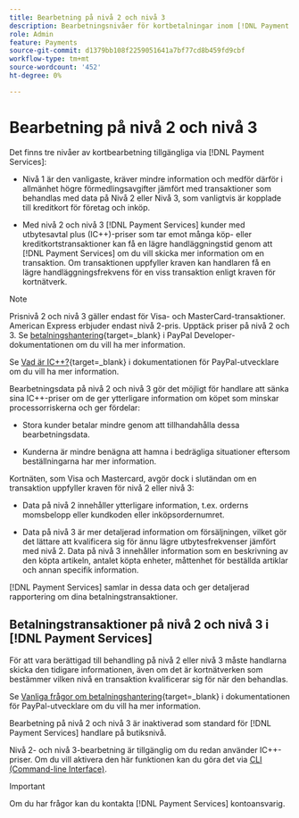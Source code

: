```yaml
---
title: Bearbetning på nivå 2 och nivå 3
description: Bearbetningsnivåer för kortbetalningar inom [!DNL Payment Services] transaktioner.
role: Admin
feature: Payments
source-git-commit: d1379bb108f2259051641a7bf77cd8b459fd9cbf
workflow-type: tm+mt
source-wordcount: '452'
ht-degree: 0%

---
```



# Bearbetning på nivå 2 och nivå 3

Det finns tre nivåer av kortbearbetning tillgängliga via [!DNL Payment Services]:

* Nivå 1 är den vanligaste, kräver mindre information och medför därför i allmänhet högre förmedlingsavgifter jämfört med transaktioner som behandlas med data på Nivå 2 eller Nivå 3, som vanligtvis är kopplade till kreditkort för företag och inköp.

* Med nivå 2 och nivå 3 [!DNL Payment Services] kunder med utbytesavtal plus (IC++)-priser som tar emot många köp- eller kreditkortstransaktioner kan få en lägre handläggningstid genom att [!DNL Payment Services] om du vill skicka mer information om en transaktion. Om transaktionen uppfyller kraven kan handlaren få en lägre handläggningsfrekvens för en viss transaktion enligt kraven för kortnätverk.

>[!NOTE]
>
>Prisnivå 2 och nivå 3 gäller endast för Visa- och MasterCard-transaktioner. American Express erbjuder endast nivå 2-pris. Upptäck priser på nivå 2 och 3. Se [betalningshantering](https://developer.paypal.com/docs/checkout/advanced/processing/){target=_blank} i PayPal Developer-dokumentationen om du vill ha mer information.

Se [Vad är IC++?](https://www.paypal.com/us/brc/article/what-is-interchange-plus-plus){target=_blank} i dokumentationen för PayPal-utvecklare om du vill ha mer information.

Bearbetningsdata på nivå 2 och nivå 3 gör det möjligt för handlare att sänka sina IC++-priser om de ger ytterligare information om köpet som minskar processorriskerna och ger fördelar:

* Stora kunder betalar mindre genom att tillhandahålla dessa bearbetningsdata.

* Kunderna är mindre benägna att hamna i bedrägliga situationer eftersom beställningarna har mer information.

Kortnäten, som Visa och Mastercard, avgör dock i slutändan om en transaktion uppfyller kraven för nivå 2 eller nivå 3:

* Data på nivå 2 innehåller ytterligare information, t.ex. orderns momsbelopp eller kundkoden eller inköpsordernumret.

* Data på nivå 3 är mer detaljerad information om försäljningen, vilket gör det lättare att kvalificera sig för ännu lägre utbytesfrekvenser jämfört med nivå 2. Data på nivå 3 innehåller information som en beskrivning av den köpta artikeln, antalet köpta enheter, måttenhet för beställda artiklar och annan specifik information.

[!DNL Payment Services] samlar in dessa data och ger detaljerad rapportering om dina betalningstransaktioner.

## Betalningstransaktioner på nivå 2 och nivå 3 i [!DNL Payment Services]

För att vara berättigad till behandling på nivå 2 eller nivå 3 måste handlarna skicka den tidigare informationen, även om det är kortnätverken som bestämmer vilken nivå en transaktion kvalificerar sig för när den behandlas.

Se [Vanliga frågor om betalningshantering](https://www.paypal.com/us/cshelp/article/ts2278?_ga=1.131773126.875104296.1712843492){target=_blank} i dokumentationen för PayPal-utvecklare om du vill ha mer information.

Bearbetning på nivå 2 och nivå 3 är inaktiverad som standard för [!DNL Payment Services] handlare på butiksnivå.

Nivå 2- och nivå 3-bearbetning är tillgänglig om du redan använder IC++-priser. Om du vill aktivera den här funktionen kan du göra det via [CLI (Command-line Interface)](configure-cli.md).

>[!IMPORTANT]
>
>Om du har frågor kan du kontakta [!DNL Payment Services] kontoansvarig.
